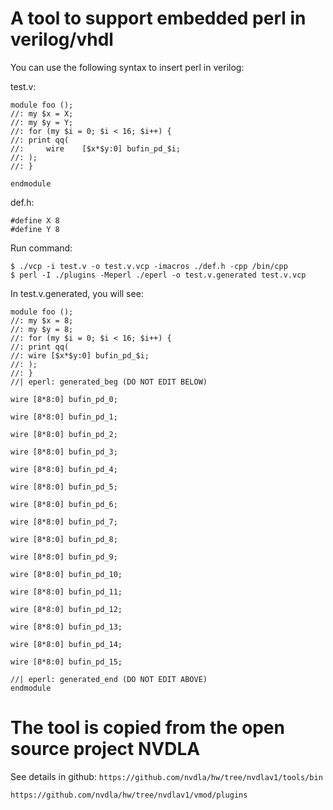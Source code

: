 # A tool to support embedded perl in verilog/vhdl

You can use the following syntax to insert perl in verilog:

test.v:
```
module foo ();
//: my $x = X;
//: my $y = Y;
//: for (my $i = 0; $i < 16; $i++) {
//: print qq(
//:     wire    [$x*$y:0] bufin_pd_$i;
//: );
//: }

endmodule

```

def.h:
```
#define X 8
#define Y 8

```

Run command:
```
$ ./vcp -i test.v -o test.v.vcp -imacros ./def.h -cpp /bin/cpp
$ perl -I ./plugins -Meperl ./eperl -o test.v.generated test.v.vcp
```

In test.v.generated, you will see:
```
module foo ();
//: my $x = 8;
//: my $y = 8;
//: for (my $i = 0; $i < 16; $i++) {
//: print qq(
//: wire [$x*$y:0] bufin_pd_$i;
//: );
//: }
//| eperl: generated_beg (DO NOT EDIT BELOW)

wire [8*8:0] bufin_pd_0;

wire [8*8:0] bufin_pd_1;

wire [8*8:0] bufin_pd_2;

wire [8*8:0] bufin_pd_3;

wire [8*8:0] bufin_pd_4;

wire [8*8:0] bufin_pd_5;

wire [8*8:0] bufin_pd_6;

wire [8*8:0] bufin_pd_7;

wire [8*8:0] bufin_pd_8;

wire [8*8:0] bufin_pd_9;

wire [8*8:0] bufin_pd_10;

wire [8*8:0] bufin_pd_11;

wire [8*8:0] bufin_pd_12;

wire [8*8:0] bufin_pd_13;

wire [8*8:0] bufin_pd_14;

wire [8*8:0] bufin_pd_15;

//| eperl: generated_end (DO NOT EDIT ABOVE)
endmodule
```

# The tool is copied from the open source project NVDLA

See details in github:
`https://github.com/nvdla/hw/tree/nvdlav1/tools/bin`

`https://github.com/nvdla/hw/tree/nvdlav1/vmod/plugins`
